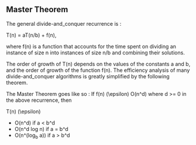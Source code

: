 ## Master Theorem

The general divide-and_conquer recurrence is :

T(n) = aT(n/b) + f(n),

where f(n) is a function that accounts for the time spent on dividing an instance of size n into instances of size n/b and combining their solutions.

The order of growth of T(n) depends on the values of the constants a and b, and the order of growth of the function f(n). The efficiency analysis of many divide-and_conquer algorithms is greatly simplified by the following theorem.

The Master Theorem goes like so :
If f(n) \(\epsilon\) O(n^d) where d >= 0 in the above recurrence, then

T(n) \(\epsilon\) 
- O(n^d) if a < b^d
- O(n^d log n) if a = b^d
- O(n^(log<sub>b</sub> a)) if a > b^d
